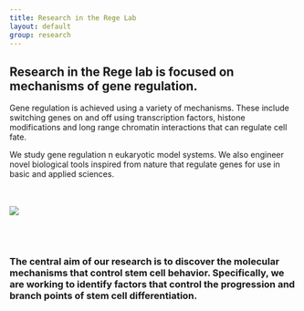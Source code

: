 ```yaml
---
title: Research in the Rege Lab
layout: default
group: research
---
```


## Research in the Rege lab is focused on mechanisms of gene regulation.


Gene regulation is achieved using a variety of mechanisms. These include switching genes on and off using transcription factors, histone modifications and long range chromatin interactions that can regulate cell fate. 

We study gene regulation n eukaryotic model systems. We also engineer novel biological tools inspired from nature that regulate genes for use in basic and applied sciences. 


<br><br>
<img class="img-responsive center-block" src="/static/img/research/.png">


<br><br>

### The central aim of our research is to discover the molecular mechanisms that control stem cell behavior. Specifically, we are working to identify factors that control the progression and branch points of stem cell differentiation.


<br><br>

<!--
layout: gridlay
title: research
subtitle: Ramani Lab Research
---
<!--
# **research interests**
{% for project in site.data.research_aims %}
<hr>
<!-- The paddingtop and margin-top edits allow anchors to link properly. -->
<!--
<div id = "{{project.title}}" class="row" style="padding-top: 60px; margin-top: -60px;">
    <div class="col-sm-7">
        <h3> {{project.title | markdownify}} </h3>
        <p class="text-justify">{{project.description | markdownify}}</p>
    </div>
    <div class="col-sm-5">
        <img class="img-responsive" src="{{project.image}}" {% if project.altimage %} onmouseover="this.src='{{project.altimage}}';" onmouseout="this.src='{{project.image}}';" {% endif %} alt="{{project.title}}"><br>
    </div>
</div>
{% endfor %}
-->
